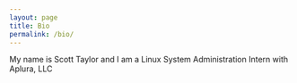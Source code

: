 ```yaml
---
layout: page
title: Bio
permalink: /bio/
---
```

My name is Scott Taylor and I am a Linux System Administration Intern with Aplura, LLC
